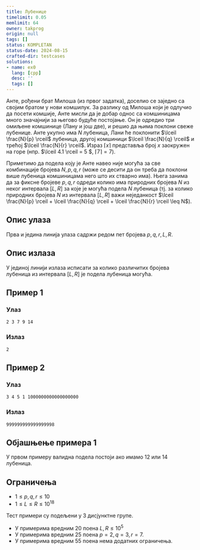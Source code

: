 ```yaml
---
title: Лубенице
timelimit: 0.05
memlimit: 64
owner: takprog
origin: null
tags: []
status: KOMPLETAN
status-date: 2024-08-15
crafted-dir: testcases
solutions:
- name: ex0
  lang: [cpp]
  desc: ''
  tags: []
---
```


Анте, рођени брат Милоша (из првог задатка), доселио се заједно са својим братом у нови комшилук. За разлику од Милоша који је одлучио да посети комшије, Анте мисли да је добар однос са комшиницама много значајнији за његово будуће постојање. Он је одредио три омиљене комшинице (Лану и још две), и решио да њима поклони свеже лубенице. Анте укупно има $N$ лубеница, Лани ће поклонити $\lceil \frac{N}{p} \rceil$ лубеница, другој комшиници $\lceil \frac{N}{q} \rceil$ и трећој $\lceil \frac{N}{r} \rceil$. Израз $\lceil x \rceil$ представља број $x$ заокружен на горе (нпр. $\lceil 4.1 \rceil  = 5 $, $\lceil 7 \rceil  = 7$).

Приметимо да подела коју је Анте навео није могућа за све комбинације бројева $N, p, q, r$ (може се десити да он треба да поклони више лубеница комшиницама него што их стварно има). Њега занима да за фиксне бројеве $p, q, r$ одреди колико има природних бројева $N$ из неког интервала $[L, R]$ за које је могућа подела $N$ лубеница (тј. за колико природних бројева $N$ из интервала $[L, R]$ важи неједанкост $\lceil \frac{N}{p} \rceil + \lceil \frac{N}{q} \rceil + \lceil \frac{N}{r} \rceil \leq N$).  

## Опис улаза

Прва и једина линија улаза садржи редом пет бројева $p, q, r, L, R$. 

## Опис излаза

У јединој линији излаза исписати за колико различитих бројева лубеница из интервала $[L, R]$ је подела лубеница могућа.

## Пример 1

### Улаз

~~~
2 3 7 9 14
~~~

### Излаз

~~~
2
~~~

## Пример 2

### Улаз

~~~
3 4 5 1 1000000000000000000
~~~

### Излаз

~~~
999999999999999998
~~~

## Објашњење примера 1

У првом примеру валидна подела постоји ако имамо $12$ или $14$ лубеница.

## Ограничења

- $1 \leq p, q, r \leq 10$
- $1 \leq L\leq R \leq 10^{18}$


Тест примери су подељени у 3 дисјунктне групе.

- У примерима вредним 20 поена $L, R \leq 10^5$
- У примерима вредним 25 поена $p = 2, q = 3, r = 7$.
- У примерима вредним 55 поена нема додатних ограничења.

